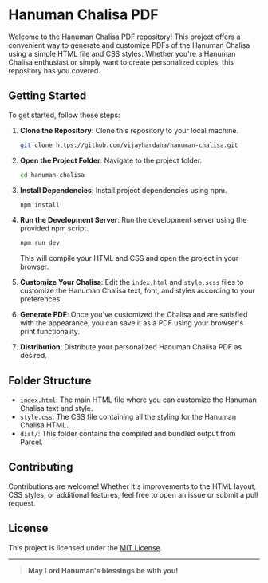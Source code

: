 # Hanuman Chalisa PDF

Welcome to the Hanuman Chalisa PDF repository! This project offers a convenient way to generate and customize PDFs of the Hanuman Chalisa using a simple HTML file and CSS styles. Whether you're a Hanuman Chalisa enthusiast or simply want to create personalized copies, this repository has you covered.

## Getting Started

To get started, follow these steps:

1. **Clone the Repository**: Clone this repository to your local machine.

    ```bash
    git clone https://github.com/vijayhardaha/hanuman-chalisa.git
    ```

2. **Open the Project Folder**: Navigate to the project folder.

    ```bash
    cd hanuman-chalisa
    ```

3. **Install Dependencies**: Install project dependencies using npm.

    ```bash
    npm install
    ```

4. **Run the Development Server**: Run the development server using the provided npm script.

    ```bash
    npm run dev
    ```

    This will compile your HTML and CSS and open the project in your browser.

5. **Customize Your Chalisa**: Edit the `index.html` and `style.scss` files to customize the Hanuman Chalisa text, font, and styles according to your preferences.

6. **Generate PDF**: Once you've customized the Chalisa and are satisfied with the appearance, you can save it as a PDF using your browser's print functionality.

7. **Distribution**: Distribute your personalized Hanuman Chalisa PDF as desired.

## Folder Structure

-   `index.html`: The main HTML file where you can customize the Hanuman Chalisa text and style.
-   `style.css`: The CSS file containing all the styling for the Hanuman Chalisa HTML.
-   `dist/`: This folder contains the compiled and bundled output from Parcel.

## Contributing

Contributions are welcome! Whether it's improvements to the HTML layout, CSS styles, or additional features, feel free to open an issue or submit a pull request.

## License

This project is licensed under the [MIT License](LICENSE).

---

> **May Lord Hanuman's blessings be with you!**

